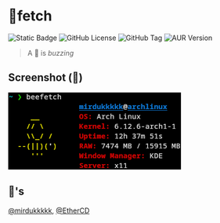 # 🐝fetch

![Static Badge](https://img.shields.io/badge/%F0%9F%90%9D-bee-yellow?style=for-the-badge) ![GitHub License](https://img.shields.io/github/license/mirdukkkkk/beefetch?style=for-the-badge) ![GitHub Tag](https://img.shields.io/github/v/tag/mirdukkkkk/beefetch?style=for-the-badge&label=version) ![AUR Version](https://img.shields.io/aur/version/beefetch?style=for-the-badge)

> A 🐝 is _buzzing_

## Screenshot (🐝)

![🐝](docs/beefetch.png)

## 🐝's

[@mirdukkkkk](https://github.com/mirdukkkkk), [@EtherCD](https://github.com/EtherCD)
